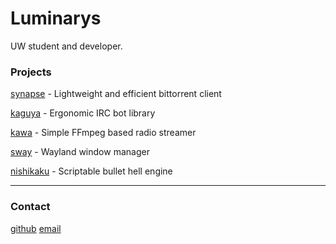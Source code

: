 # Luminarys
UW student and developer.

### Projects
[synapse](https://synapse-bt.org) - Lightweight and efficient bittorrent client

[kaguya](https://github.com/Luminarys/Kaguya) - Ergonomic IRC bot library

[kawa](https://github.com/Luminarys/Kawa) - Simple FFmpeg based radio streamer

[sway](https://github.com/SirCmpwn/sway) - Wayland window manager

[nishikaku](https://github.com/Luminarys/nishikaku) - Scriptable bullet hell engine

---
### Contact
[github](https://github.com/Luminarys) [email](mailto:me@luminarys.com)
